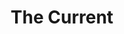 ---
layout: project
title: The Current
permalink: /projects/thecurrent/
subhead: Website redesign, Fall 2012
link: http://www.thecurrent.org
image: thecurrent.jpg
excerpt: <p>A complete overhaul of the existing site added compatibility with mobile devices, for display and multimedia playback. The site was built using existing a mix of existing in-house content management systems and with WordPress.</p> 

---